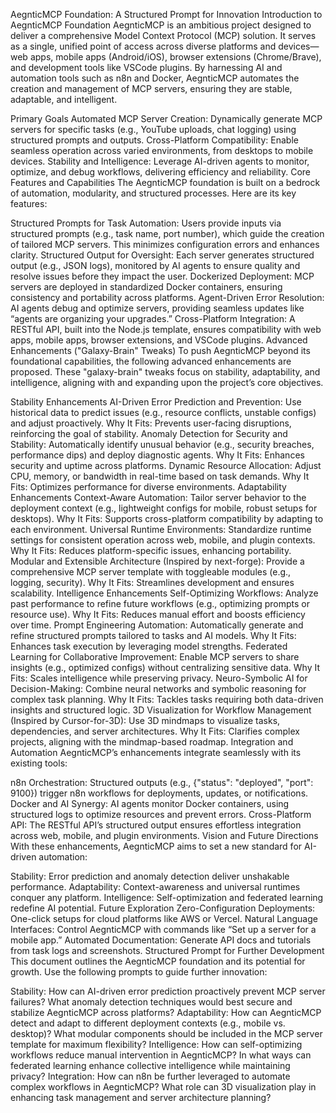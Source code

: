 AegnticMCP Foundation: A Structured Prompt for Innovation
Introduction to AegnticMCP Foundation
AegnticMCP is an ambitious project designed to deliver a comprehensive Model Context Protocol (MCP) solution. It serves as a single, unified point of access across diverse platforms and devices—web apps, mobile apps (Android/iOS), browser extensions (Chrome/Brave), and development tools like VSCode plugins. By harnessing AI and automation tools such as n8n and Docker, AegnticMCP automates the creation and management of MCP servers, ensuring they are stable, adaptable, and intelligent.

Primary Goals
Automated MCP Server Creation: Dynamically generate MCP servers for specific tasks (e.g., YouTube uploads, chat logging) using structured prompts and outputs.
Cross-Platform Compatibility: Enable seamless operation across varied environments, from desktops to mobile devices.
Stability and Intelligence: Leverage AI-driven agents to monitor, optimize, and debug workflows, delivering efficiency and reliability.
Core Features and Capabilities
The AegnticMCP foundation is built on a bedrock of automation, modularity, and structured processes. Here are its key features:

Structured Prompts for Task Automation:
Users provide inputs via structured prompts (e.g., task name, port number), which guide the creation of tailored MCP servers. This minimizes configuration errors and enhances clarity.
Structured Output for Oversight:
Each server generates structured output (e.g., JSON logs), monitored by AI agents to ensure quality and resolve issues before they impact the user.
Dockerized Deployment:
MCP servers are deployed in standardized Docker containers, ensuring consistency and portability across platforms.
Agent-Driven Error Resolution:
AI agents debug and optimize servers, providing seamless updates like “agents are organizing your upgrades.”
Cross-Platform Integration:
A RESTful API, built into the Node.js template, ensures compatibility with web apps, mobile apps, browser extensions, and VSCode plugins.
Advanced Enhancements ("Galaxy-Brain" Tweaks)
To push AegnticMCP beyond its foundational capabilities, the following advanced enhancements are proposed. These "galaxy-brain" tweaks focus on stability, adaptability, and intelligence, aligning with and expanding upon the project’s core objectives.

Stability Enhancements
AI-Driven Error Prediction and Prevention:
Use historical data to predict issues (e.g., resource conflicts, unstable configs) and adjust proactively.
Why It Fits: Prevents user-facing disruptions, reinforcing the goal of stability.
Anomaly Detection for Security and Stability:
Automatically identify unusual behavior (e.g., security breaches, performance dips) and deploy diagnostic agents.
Why It Fits: Enhances security and uptime across platforms.
Dynamic Resource Allocation:
Adjust CPU, memory, or bandwidth in real-time based on task demands.
Why It Fits: Optimizes performance for diverse environments.
Adaptability Enhancements
Context-Aware Automation:
Tailor server behavior to the deployment context (e.g., lightweight configs for mobile, robust setups for desktops).
Why It Fits: Supports cross-platform compatibility by adapting to each environment.
Universal Runtime Environments:
Standardize runtime settings for consistent operation across web, mobile, and plugin contexts.
Why It Fits: Reduces platform-specific issues, enhancing portability.
Modular and Extensible Architecture (Inspired by next-forge):
Provide a comprehensive MCP server template with toggleable modules (e.g., logging, security).
Why It Fits: Streamlines development and ensures scalability.
Intelligence Enhancements
Self-Optimizing Workflows:
Analyze past performance to refine future workflows (e.g., optimizing prompts or resource use).
Why It Fits: Reduces manual effort and boosts efficiency over time.
Prompt Engineering Automation:
Automatically generate and refine structured prompts tailored to tasks and AI models.
Why It Fits: Enhances task execution by leveraging model strengths.
Federated Learning for Collaborative Improvement:
Enable MCP servers to share insights (e.g., optimized configs) without centralizing sensitive data.
Why It Fits: Scales intelligence while preserving privacy.
Neuro-Symbolic AI for Decision-Making:
Combine neural networks and symbolic reasoning for complex task planning.
Why It Fits: Tackles tasks requiring both data-driven insights and structured logic.
3D Visualization for Workflow Management (Inspired by Cursor-for-3D):
Use 3D mindmaps to visualize tasks, dependencies, and server architectures.
Why It Fits: Clarifies complex projects, aligning with the mindmap-based roadmap.
Integration and Automation
AegnticMCP’s enhancements integrate seamlessly with its existing tools:

n8n Orchestration:
Structured outputs (e.g., {"status": "deployed", "port": 9100}) trigger n8n workflows for deployments, updates, or notifications.
Docker and AI Synergy:
AI agents monitor Docker containers, using structured logs to optimize resources and prevent errors.
Cross-Platform API:
The RESTful API’s structured output ensures effortless integration across web, mobile, and plugin environments.
Vision and Future Directions
With these enhancements, AegnticMCP aims to set a new standard for AI-driven automation:

Stability: Error prediction and anomaly detection deliver unshakable performance.
Adaptability: Context-awareness and universal runtimes conquer any platform.
Intelligence: Self-optimization and federated learning redefine AI potential.
Future Exploration
Zero-Configuration Deployments: One-click setups for cloud platforms like AWS or Vercel.
Natural Language Interfaces: Control AegnticMCP with commands like “Set up a server for a mobile app.”
Automated Documentation: Generate API docs and tutorials from task logs and screenshots.
Structured Prompt for Further Development
This document outlines the AegnticMCP foundation and its potential for growth. Use the following prompts to guide further innovation:

Stability:
How can AI-driven error prediction proactively prevent MCP server failures?
What anomaly detection techniques would best secure and stabilize AegnticMCP across platforms?
Adaptability:
How can AegnticMCP detect and adapt to different deployment contexts (e.g., mobile vs. desktop)?
What modular components should be included in the MCP server template for maximum flexibility?
Intelligence:
How can self-optimizing workflows reduce manual intervention in AegnticMCP?
In what ways can federated learning enhance collective intelligence while maintaining privacy?
Integration:
How can n8n be further leveraged to automate complex workflows in AegnticMCP?
What role can 3D visualization play in enhancing task management and server architecture planning?
